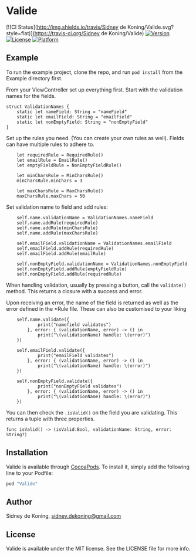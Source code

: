 # Valide

[![CI Status](http://img.shields.io/travis/Sidney de Koning/Valide.svg?style=flat)](https://travis-ci.org/Sidney de Koning/Valide)
[![Version](https://img.shields.io/cocoapods/v/Valide.svg?style=flat)](http://cocoapods.org/pods/Valide)
[![License](https://img.shields.io/cocoapods/l/Valide.svg?style=flat)](http://cocoapods.org/pods/Valide)
[![Platform](https://img.shields.io/cocoapods/p/Valide.svg?style=flat)](http://cocoapods.org/pods/Valide)

## Example

To run the example project, clone the repo, and run `pod install` from the Example directory first.

From your ViewController set up everything first. Start with the validation names for the fields.

	struct ValidationNames {
	    static let nameField: String = "nameField"
	    static let emailField: String = "emailField"
	    static let nonEmptyField: String = "nonEmptyField"
	}

Set up the rules you need. (You can create your own rules as well). Fields can have multiple rules to adhere to.

        let requiredRule = RequiredRule()
        let emailRule = EmailRule()
        let emptyFieldRule = NonEmptyFieldRule()
        
        let minCharsRule = MinCharsRule()
        minCharsRule.minChars = 3
        
        let maxCharsRule = MaxCharsRule()
        maxCharsRule.maxChars = 50

Set validation name to field and add rules:

        self.name.validationName = ValidationNames.nameField
        self.name.addRule(requiredRule)
        self.name.addRule(minCharsRule)
        self.name.addRule(maxCharsRule)

        self.emailField.validationName = ValidationNames.emailField
        self.emailField.addRule(requiredRule)
        self.emailField.addRule(emailRule)

        self.nonEmptyField.validationName = ValidationNames.nonEmptyField
        self.nonEmptyField.addRule(emptyFieldRule)
        self.nonEmptyField.addRule(requiredRule)
    
When handling validation, usually by pressing a button, call the `validate()` method. This returns a closure with a success and error.  
  
Upon receiving an error, the name of the field is returned as well as the error defined in the *Rule file. These can also be customised to your liking

        self.name.validate({
                print("namefield validates")
            }, error: { (validationName, error) -> () in
                print("\(validationName) handle: \(error)")
        })
        
        self.emailField.validate({
                print("emailField validates")
            }, error: { (validationName, error) -> () in
                print("\(validationName) handle: \(error)")
        })
        
        self.nonEmptyField.validate({
                print("nonEmptyField validates")
            }, error: { (validationName, error) -> () in
                print("\(validationName) handle: \(error)")
        })

You can then check the `.isValid()` on the field you are validating. This returns a tuple with three properties. 

`func isValid() -> (isValid:Bool, validationName: String, error: String?)`


## Installation

Valide is available through [CocoaPods](http://cocoapods.org). To install
it, simply add the following line to your Podfile:

```ruby
pod "Valide"
```

## Author

Sidney de Koning, sidney.dekoning@gmail.com

## License

Valide is available under the MIT license. See the LICENSE file for more info.
